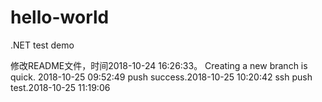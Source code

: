 # hello-world
.NET test demo

修改README文件，时间2018-10-24 16:26:33。
Creating a new branch is quick. 2018-10-25 09:52:49
push success.2018-10-25 10:20:42
ssh push test.2018-10-25 11:19:06
